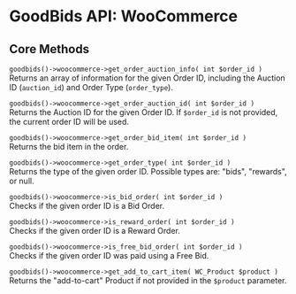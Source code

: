 # GoodBids API: WooCommerce

## Core Methods

`goodbids()->woocommerce->get_order_auction_info( int $order_id )`  
Returns an array of information for the given Order ID, including the Auction ID (`auction_id`) and Order Type (`order_type`).

`goodbids()->woocommerce->get_order_auction_id( int $order_id )`  
Returns the Auction ID for the given Order ID. If `$order_id` is not provided, the current order ID will be used.

`goodbids()->woocommerce->get_order_bid_item( int $order_id )`  
Returns the bid item in the order.

`goodbids()->woocommerce->get_order_type( int $order_id )`  
Returns the type of the given order ID. Possible types are: "bids", "rewards", or null.

`goodbids()->woocommerce->is_bid_order( int $order_id )`  
Checks if the given order ID is a Bid Order.

`goodbids()->woocommerce->is_reward_order( int $order_id )`  
Checks if the given order ID is a Reward Order.

`goodbids()->woocommerce->is_free_bid_order( int $order_id )`  
Checks if the given order ID was paid using a Free Bid.

`goodbids()->woocommerce->get_add_to_cart_item( WC_Product $product )`  
Returns the "add-to-cart" Product if not provided in the `$product` parameter.
